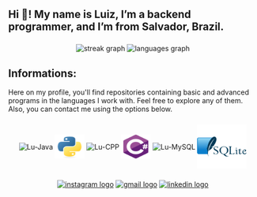 <h2 align="left">Hi 👋! My name is Luiz, I’m a backend programmer, and I’m from Salvador, Brazil.</h2>

###

<div align="center">
  <img src="https://streak-stats.demolab.com?user=maurodesouza&locale=en&mode=daily&theme=dark&hide_border=false&border_radius=5&order=3" height="220" alt="streak graph"  />
  <img src="https://github-readme-stats.vercel.app/api/top-langs?username=Luiz-Silva-Dev&locale=en&hide_title=false&layout=compact&card_width=320&langs_count=5&theme=dracula&hide_border=false" height="150" alt="languages graph"  />
</div>

###

<h2>Informations:</h2>
<p>Here on my profile, you'll find repositories containing basic and advanced programs in the languages I work with. Feel free to explore any of them. Also, you can contact me using the options below.</p>

###

<div align="center">
  <img align="center" alt="Lu-Java" height="70" width="80"src="https://cdn.jsdelivr.net/gh/devicons/devicon/icons/java/java-original-wordmark.svg">
  <img align="center" alt="Lu-Python" height="50" width="60" src="https://raw.githubusercontent.com/devicons/devicon/master/icons/python/python-original.svg">
  <img align="center" alt="Lu-CPP" height="50" width="60" src="https://cdn.jsdelivr.net/gh/devicons/devicon/icons/cplusplus/cplusplus-original.svg">
  <img align="center" alt="LuC#" height="50" width="60" src="https://raw.githubusercontent.com/devicons/devicon/6910f0503efdd315c8f9b858234310c06e04d9c0/icons/csharp/csharp-original.svg">
  <img align="center" alt="Lu-MySQL" height="90" width="100" src="https://cdn.jsdelivr.net/gh/devicons/devicon/icons/mysql/mysql-original-wordmark.svg">
  <img align="center" alt="Lu-SQLite" height="90" width="100" src="https://raw.githubusercontent.com/devicons/devicon/6910f0503efdd315c8f9b858234310c06e04d9c0/icons/sqlite/sqlite-original-wordmark.svg">
</div>

###

<div align="center">
  <a href="https://www.instagram.com/luiz_28_0/" target="_blank"><img src="https://img.shields.io/static/v1?message=Instagram&logo=instagram&label=&color=E4405F&logoColor=white&labelColor=&style=for-the-badge" height="35" alt="instagram logo"/></a>
  <a href = "mailto:luiz.dantas2803@gmail.com"><img src="https://img.shields.io/static/v1?message=Gmail&logo=gmail&label=&color=D14836&logoColor=white&labelColor=&style=for-the-badge" height="35" alt="gmail logo"  /></a>
  <a href="https://www.linkedin.com/in/luiz-antonio-6817b526a/" target="_blank"><img src="https://img.shields.io/static/v1?message=LinkedIn&logo=linkedin&label=&color=0077B5&logoColor=white&labelColor=&style=for-the-badge" height="35" alt="linkedin logo"  /></a>
</div>

###
